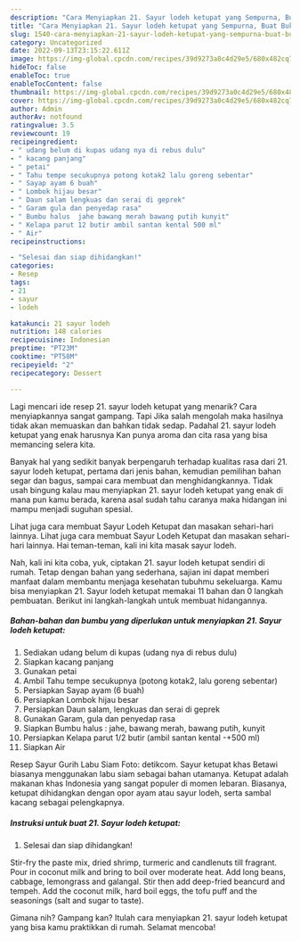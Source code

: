```yaml
---
description: "Cara Menyiapkan 21. Sayur lodeh ketupat yang Sempurna, Buat Buka Puasa}"
title: "Cara Menyiapkan 21. Sayur lodeh ketupat yang Sempurna, Buat Buka Puasa}"
slug: 1540-cara-menyiapkan-21-sayur-lodeh-ketupat-yang-sempurna-buat-buka-puasa
category: Uncategorized
date: 2022-09-13T23:15:22.611Z
image: https://img-global.cpcdn.com/recipes/39d9273a0c4d29e5/680x482cq70/21-sayur-lodeh-ketupat-foto-resep-utama.jpg
hideToc: false
enableToc: true
enableTocContent: false
thumbnail: https://img-global.cpcdn.com/recipes/39d9273a0c4d29e5/680x482cq70/21-sayur-lodeh-ketupat-foto-resep-utama.jpg
cover: https://img-global.cpcdn.com/recipes/39d9273a0c4d29e5/680x482cq70/21-sayur-lodeh-ketupat-foto-resep-utama.jpg
author: Admin
authorAv: notfound
ratingvalue: 3.5
reviewcount: 19
recipeingredient:
- " udang belum di kupas udang nya di rebus dulu"
- " kacang panjang"
- " petai"
- " Tahu tempe secukupnya potong kotak2 lalu goreng sebentar"
- " Sayap ayam 6 buah"
- " Lombok hijau besar"
- " Daun salam lengkuas dan serai di geprek"
- " Garam gula dan penyedap rasa"
- " Bumbu halus  jahe bawang merah bawang putih kunyit"
- " Kelapa parut 12 butir ambil santan kental 500 ml"
- " Air"
recipeinstructions:

- "Selesai dan siap dihidangkan!"
categories:
- Resep
tags:
- 21
- sayur
- lodeh

katakunci: 21 sayur lodeh 
nutrition: 148 calories
recipecuisine: Indonesian
preptime: "PT23M"
cooktime: "PT58M"
recipeyield: "2"
recipecategory: Dessert

---
```



Lagi mencari ide resep 21. sayur lodeh ketupat yang menarik? Cara menyiapkannya sangat gampang. Tapi Jika salah mengolah maka hasilnya tidak akan memuaskan dan bahkan tidak sedap. Padahal 21. sayur lodeh ketupat yang enak harusnya Kan punya aroma dan cita rasa yang bisa memancing selera kita.


Banyak hal yang sedikit banyak berpengaruh terhadap kualitas rasa dari 21. sayur lodeh ketupat, pertama dari jenis bahan, kemudian pemilihan bahan segar dan bagus, sampai cara membuat dan menghidangkannya. Tidak usah bingung kalau mau menyiapkan 21. sayur lodeh ketupat yang enak di mana pun kamu berada, karena asal sudah tahu caranya maka hidangan ini mampu menjadi suguhan spesial.

Lihat juga cara membuat Sayur Lodeh Ketupat dan masakan sehari-hari lainnya. Lihat juga cara membuat Sayur Lodeh Ketupat dan masakan sehari-hari lainnya. Hai teman-teman, kali ini kita masak sayur lodeh.


Nah, kali ini kita coba, yuk, ciptakan 21. sayur lodeh ketupat sendiri di rumah. Tetap dengan bahan yang sederhana, sajian ini dapat memberi manfaat dalam membantu menjaga kesehatan tubuhmu sekeluarga. Kamu bisa menyiapkan 21. Sayur lodeh ketupat memakai 11 bahan dan 0 langkah pembuatan. Berikut ini langkah-langkah untuk membuat hidangannya.

<!--inarticleads1-->

##### Bahan-bahan dan bumbu yang diperlukan untuk menyiapkan 21. Sayur lodeh ketupat:

1. Sediakan  udang belum di kupas (udang nya di rebus dulu)
1. Siapkan  kacang panjang
1. Gunakan  petai
1. Ambil  Tahu tempe secukupnya (potong kotak2, lalu goreng sebentar)
1. Persiapkan  Sayap ayam (6 buah)
1. Persiapkan  Lombok hijau besar
1. Persiapkan  Daun salam, lengkuas dan serai di geprek
1. Gunakan  Garam, gula dan penyedap rasa
1. Siapkan  Bumbu halus : jahe, bawang merah, bawang putih, kunyit
1. Persiapkan  Kelapa parut 1/2 butir (ambil santan kental -+500 ml)
1. Siapkan  Air


Resep Sayur Gurih Labu Siam Foto: detikcom. Sayur ketupat khas Betawi biasanya menggunakan labu siam sebagai bahan utamanya. Ketupat adalah makanan khas Indonesia yang sangat populer di momen lebaran. Biasanya, ketupat dihidangkan dengan opor ayam atau sayur lodeh, serta sambal kacang sebagai pelengkapnya. 

<!--inarticleads2-->

##### Instruksi untuk buat 21. Sayur lodeh ketupat:


1. Selesai dan siap dihidangkan!

Stir-fry the paste mix, dried shrimp, turmeric and candlenuts till fragrant. Pour in coconut milk and bring to boil over moderate heat. Add long beans, cabbage, lemongrass and galangal. Stir then add deep-fried beancurd and tempeh. Add the coconut milk, hard boil eggs, the tofu puff and the seasonings (salt and sugar to taste). 

Gimana nih? Gampang kan? Itulah cara menyiapkan 21. sayur lodeh ketupat yang bisa kamu praktikkan di rumah. Selamat mencoba!
